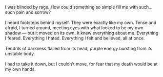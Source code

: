 I was blinded by rage. How could something so simple fill me with such... such pain and sorrow?</br>
</br>
I heard footsteps behind myself. They were exactly like my own. Tense and afraid, I turned around, meeting eyes with what looked to be my own shadow — but it moved on its own. It knew everything about me. Everything I feared. Everything I hated. Everything I felt and believed, all at once.</br>
</br>
Tendrils of darkness flailed from its head, purple energy bursting from its unstable body.</br>
</br>
I had to take it down, but I couldn’t move, for fear that my death would be at my own hands.
